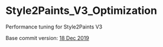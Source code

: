 # Style2Paints_V3_Optimization
Performance tuning for Style2Paints V3

Base commit version: [18 Dec 2019](https://github.com/lllyasviel/style2paints/commit/b0a529e70ec1414b53bf5e990d614b121086cd77)